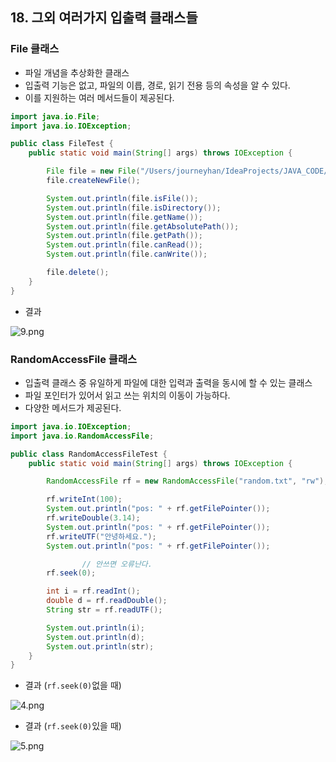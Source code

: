 ## 18. 그외 여러가지 입출력 클래스들

### File 클래스

- 파일 개념을 추상화한 클래스
- 입출력 기능은 없고, 파일의 이릅, 경로, 읽기 전용 등의 속성을 알 수 있다.
- 이를 지원하는 여러 메서드들이 제공된다.

```java
import java.io.File;
import java.io.IOException;

public class FileTest {
    public static void main(String[] args) throws IOException {

        File file = new File("/Users/journeyhan/IdeaProjects/JAVA_CODE/newFile.txt");
        file.createNewFile();

        System.out.println(file.isFile());
        System.out.println(file.isDirectory());
        System.out.println(file.getName());
        System.out.println(file.getAbsolutePath());
        System.out.println(file.getPath());
        System.out.println(file.canRead());
        System.out.println(file.canWrite());

        file.delete();
    }
}
```

- 결과

![9.png](https://t1.daumcdn.net/cafeattach/1Dzpp/6211493ee91c4f91fc0a497490c531aa5fcc6897)

### RandomAccessFile 클래스

- 입출력 클래스 중 유일하게 파일에 대한 입력과 출력을 동시에 할 수 있는 클래스
- 파일 포인터가 있어서 읽고 쓰는 위치의 이동이 가능하다.
- 다양한 메서드가 제공된다.

```java
import java.io.IOException;
import java.io.RandomAccessFile;

public class RandomAccessFileTest {
    public static void main(String[] args) throws IOException {

        RandomAccessFile rf = new RandomAccessFile("random.txt", "rw");

        rf.writeInt(100);
        System.out.println("pos: " + rf.getFilePointer());
        rf.writeDouble(3.14);
        System.out.println("pos: " + rf.getFilePointer());
        rf.writeUTF("안녕하세요.");
        System.out.println("pos: " + rf.getFilePointer());

				// 안쓰면 오류난다.
        rf.seek(0);

        int i = rf.readInt();
        double d = rf.readDouble();
        String str = rf.readUTF();

        System.out.println(i);
        System.out.println(d);
        System.out.println(str);
    }
}
```

- 결과 (`rf.seek(0)`없을 때)

![4.png](https://t1.daumcdn.net/cafeattach/1Dzpp/0e72687908fb899d1e921709d7329bd82a18b789)

- 결과 (`rf.seek(0)`있을 때)

![5.png](https://t1.daumcdn.net/cafeattach/1Dzpp/1140b5c43471e5a9ec0b4a0459a95ae8e810749c)